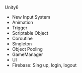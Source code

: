 Unity6
- New Input System
- Animation
- Trigger
- Scriptable Object
- Coroutine
- Singleton
- Object Pooling
- GameManager
- UI
- Firebase: Sing up, login, logout
